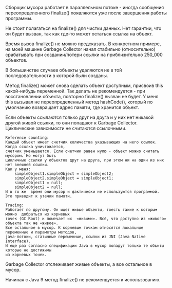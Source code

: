 Сборщик мусора работает в параллельном потоке - иногда сообщения переопределенного finalize()
появляются уже после завершения работы программы.

Не стоит полагаться на finalize() для чистки данных. Нет гарантии, что он будет вызван,
так как где-то может остаться ссылка на объект.

Время вызов finalize() не можно предсказать.
В конкретном примере, на моей машине Garbage Collector начал стабильно (относительно) срабатывать
при создании/потери ссылки на приблизительно 250_000 объектов.

В большинстве случаев объекты удаляются не в той последовательности в которой
были созданы.

Метод finalize() может снова сделать объект доступным, присвоив this какой-нибудь переменной.
Так делать не рекомендуется - при восстановлении объекта, повторно finalize() вызван не будет.
У меня this  вызывал не переопределенный метод hashCode(), который по умолчанию возвращает адрес
памяти, где хранится объект.

Если объекты ссылаются только друг на друга и у них нет никакой другой живой ссылки,
то они попадают к Garbage Collector.
Циклические зависимости не считаются ссылочными.

    Reference counting:
    Каждый объект имеет счетчик количества указывающих на него ссылок. Когда ссылка уничтожается,
    счетчик уменьшается. Если счетчик равен нулю - объект можно считать мусором. Но могут быть
    цикличные ссылки у объектов друг на друга, при этом ни на один из них нет внешней ссылки.
    Как у меня:
        simpleObject1.simpleObject = simpleObject2;
        simpleObject2.simpleObject = simpleObject1;
        simpleObject1 = null;
        simpleObject2 = null;
    И в то же  время они мусор и фактически не используются программой. Это приводит к утечки памяти.

    Tracing:
    Работает по другому. Он ищет живые объекты, тоесть такие к которым можно  добраться из корневых
    точек (GC Root) и помечает их  «живыми». Всё, что доступно из «живого» объекта так же «живое».
    Все остальное в мусор. К корневым точкам относятся локальные переменные и параметры методов,
    java-потоки, статичные переменные, ссылки из JNI (Java Native Interface).
    И еще раз согласно спецификации Java в мусор попадут только те объкты которые не достижимы
    из корневых точек.

Garbage Collector отслеживает живые объекты, а все остальное в мусор.

Начиная с Java 9 метод finalize() не рекомендуется к использованию.
